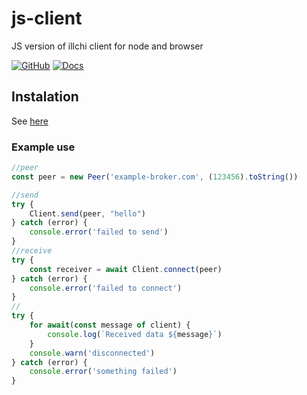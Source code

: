 # js-client

JS version of illchi client for node and browser

[![GitHub](https://img.shields.io/github/license/illchi/js-client)](https://github.com/illchi/js-client/blob/master/LICENSE)
[![Docs](https://img.shields.io/badge/TypeScript-Documentation-blue)](https://illchi.github.io/js-client/index.html)
## Instalation
See [here](https://docs.github.com/en/packages/working-with-a-github-packages-registry/working-with-the-npm-registry#installing-a-package)

### Example use

```js
//peer
const peer = new Peer('example-broker.com', (123456).toString())

//send
try {
    Client.send(peer, "hello")
} catch (error) {
    console.error('failed to send')
}
//receive
try {
    const receiver = await Client.connect(peer)
} catch (error) {
    console.error('failed to connect')
}
//
try {
    for await(const message of client) {
        console.log(`Received data ${message}`)
    }
    console.warn('disconnected')
} catch (error) {
    console.error('something failed')
}

```